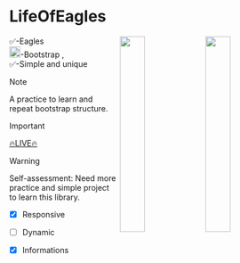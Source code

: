 # LifeOfEagles

<img src="" width="30%" align="right" />
<img src="" width="30%" align="right" />



✅-Eagles  <br> <img src="https://github.com/samedfft2634/LifeOfEagles/assets/100915606/da4491ac-31ca-473b-90b0-d2db410e3e54" style="width:20px; height:20px"/>-Bootstrap , <br>
✅-Simple and unique <br>


> [!NOTE]
> A practice to learn and repeat bootstrap structure. <br> 


> [!IMPORTANT]
> <a href="https://samedfft2634.github.io/recipe-app/" >🔥LIVE🔥</a> <br>

> [!WARNING]  
> Self-assessment:
> Need more practice and simple project to learn this library.


- [x] Responsive
- [ ] Dynamic
- [x] Informations




